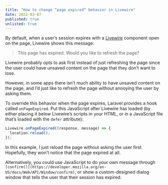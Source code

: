 ```yaml
---
title: "How to change “page expired” behavior in Livewire"
date: 2022-03-07
published: true
unlisted: true
---
```


By default, when a user’s session expires with a [Livewire](https://laravel-livewire.com) component open on the page, Livewire shows this message:

> This page has expired. Would you like to refresh the page?

Livewire probably opts to ask first instead of just refreshing the page since the user could have unsaved content on the page that they don’t want to lose.

However, in some apps there isn’t much ability to have unsaved content on the page, and I’d just like to refresh the page without annoying the user by asking them.

To override this behavior when the page expires, Laravel provides a hook called `onPageExpired`. Put this JavaScript after Livewire has loaded (by either placing it below Livewire’s scripts in your HTML, or in a JavaScript file that’s loaded with the `defer` attribute):

```javascript
Livewire.onPageExpired((response, message) => {
  location.reload();
});
```

In this example, I just reload the page without asking the user first. Hopefully, they won’t notice that the page expired at all.

Alternatively, you could use JavaScript to do your own message through `[confirm()](https://developer.mozilla.org/en-US/docs/Web/API/Window/confirm)`, or show a custom-designed dialog window that tells the user that their session has expired.
